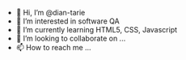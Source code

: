 - 👋 Hi, I’m @dian-tarie
- 👀 I’m interested in software QA
- 🌱 I’m currently learning HTML5, CSS, Javascript
- 💞️ I’m looking to collaborate on ...
- 📫 How to reach me ...

<!---
dian-tarie/dian-tarie is a ✨ special ✨ repository because its `README.md` (this file) appears on your GitHub profile.
You can click the Preview link to take a look at your changes.
--->
